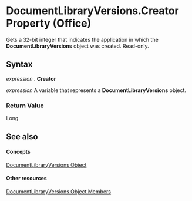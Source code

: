 
# DocumentLibraryVersions.Creator Property (Office)

Gets a 32-bit integer that indicates the application in which the  **DocumentLibraryVersions** object was created. Read-only.


## Syntax

 _expression_ . **Creator**

 _expression_ A variable that represents a **DocumentLibraryVersions** object.


### Return Value

Long


## See also


#### Concepts


[DocumentLibraryVersions Object](075c0315-fade-6d45-9ab9-6c798f6f09ac.md)
#### Other resources


[DocumentLibraryVersions Object Members](c7f34212-6ee3-de3e-d6a7-11271093c622.md)
